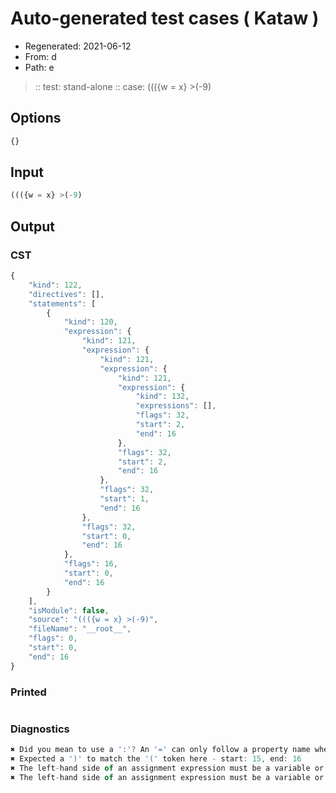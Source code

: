 # Auto-generated test cases ( Kataw )
- Regenerated: 2021-06-12
- From: d
- Path: e
> :: test: stand-alone
> :: case: ((({w = x} >(-9)
## Options

`````js
{}
`````
## Input

`````js
((({w = x} >(-9)
`````
## Output

### CST

```javascript
{
    "kind": 122,
    "directives": [],
    "statements": [
        {
            "kind": 120,
            "expression": {
                "kind": 121,
                "expression": {
                    "kind": 121,
                    "expression": {
                        "kind": 121,
                        "expression": {
                            "kind": 132,
                            "expressions": [],
                            "flags": 32,
                            "start": 2,
                            "end": 16
                        },
                        "flags": 32,
                        "start": 2,
                        "end": 16
                    },
                    "flags": 32,
                    "start": 1,
                    "end": 16
                },
                "flags": 32,
                "start": 0,
                "end": 16
            },
            "flags": 16,
            "start": 0,
            "end": 16
        }
    ],
    "isModule": false,
    "source": "((({w = x} >(-9)",
    "fileName": "__root__",
    "flags": 0,
    "start": 0,
    "end": 16
}
```

### Printed

```javascript

```

### Diagnostics

```javascript
✖ Did you mean to use a ':'? An '=' can only follow a property name when the containing object literal is part of a destructuring - start: 10, end: 12
✖ Expected a ')' to match the '(' token here - start: 15, end: 16
✖ The left-hand side of an assignment expression must be a variable or a property access - start: 16, end: 16
✖ The left-hand side of an assignment expression must be a variable or a property access - start: 16, end: 16

```

